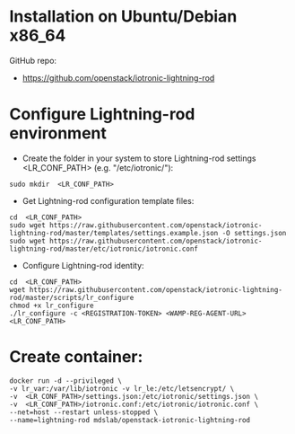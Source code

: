 # Installation on Ubuntu/Debian x86_64

GitHub repo:
- https://github.com/openstack/iotronic-lightning-rod

# Configure Lightning-rod environment

* Create the folder in your system to store Lightning-rod settings  <LR_CONF_PATH> (e.g. "/etc/iotronic/"):
```
sudo mkdir  <LR_CONF_PATH>
```
 
* Get Lightning-rod configuration template files:
```
cd  <LR_CONF_PATH>
sudo wget https://raw.githubusercontent.com/openstack/iotronic-lightning-rod/master/templates/settings.example.json -O settings.json
sudo wget https://raw.githubusercontent.com/openstack/iotronic-lightning-rod/master/etc/iotronic/iotronic.conf
```

* Configure Lightning-rod identity:
```
cd  <LR_CONF_PATH>
wget https://raw.githubusercontent.com/openstack/iotronic-lightning-rod/master/scripts/lr_configure
chmod +x lr_configure
./lr_configure -c <REGISTRATION-TOKEN> <WAMP-REG-AGENT-URL>  <LR_CONF_PATH>
```

# Create container:
```
docker run -d --privileged \
-v lr_var:/var/lib/iotronic -v lr_le:/etc/letsencrypt/ \
-v  <LR_CONF_PATH>/settings.json:/etc/iotronic/settings.json \
-v  <LR_CONF_PATH>/iotronic.conf:/etc/iotronic/iotronic.conf \
--net=host --restart unless-stopped \
--name=lightning-rod mdslab/openstack-iotronic-lightning-rod
```
